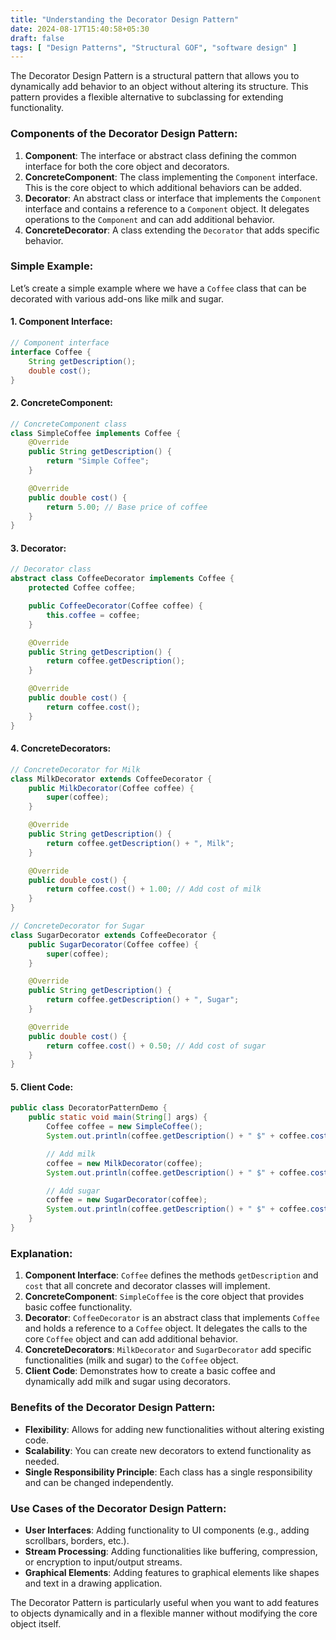 ```yaml
---
title: "Understanding the Decorator Design Pattern"
date: 2024-08-17T15:40:58+05:30
draft: false
tags: [ "Design Patterns", "Structural GOF", "software design" ]
---
```

The Decorator Design Pattern is a structural pattern that allows you to dynamically add behavior to an object without altering its structure. This pattern provides a flexible alternative to subclassing for extending functionality.

### Components of the Decorator Design Pattern:

1. **Component**: The interface or abstract class defining the common interface for both the core object and decorators.
2. **ConcreteComponent**: The class implementing the `Component` interface. This is the core object to which additional behaviors can be added.
3. **Decorator**: An abstract class or interface that implements the `Component` interface and contains a reference to a `Component` object. It delegates operations to the `Component` and can add additional behavior.
4. **ConcreteDecorator**: A class extending the `Decorator` that adds specific behavior.

### Simple Example:

Let’s create a simple example where we have a `Coffee` class that can be decorated with various add-ons like milk and sugar.

#### 1. Component Interface:

```java
// Component interface
interface Coffee {
    String getDescription();
    double cost();
}
```

#### 2. ConcreteComponent:

```java
// ConcreteComponent class
class SimpleCoffee implements Coffee {
    @Override
    public String getDescription() {
        return "Simple Coffee";
    }

    @Override
    public double cost() {
        return 5.00; // Base price of coffee
    }
}
```

#### 3. Decorator:

```java
// Decorator class
abstract class CoffeeDecorator implements Coffee {
    protected Coffee coffee;

    public CoffeeDecorator(Coffee coffee) {
        this.coffee = coffee;
    }

    @Override
    public String getDescription() {
        return coffee.getDescription();
    }

    @Override
    public double cost() {
        return coffee.cost();
    }
}
```

#### 4. ConcreteDecorators:

```java
// ConcreteDecorator for Milk
class MilkDecorator extends CoffeeDecorator {
    public MilkDecorator(Coffee coffee) {
        super(coffee);
    }

    @Override
    public String getDescription() {
        return coffee.getDescription() + ", Milk";
    }

    @Override
    public double cost() {
        return coffee.cost() + 1.00; // Add cost of milk
    }
}

// ConcreteDecorator for Sugar
class SugarDecorator extends CoffeeDecorator {
    public SugarDecorator(Coffee coffee) {
        super(coffee);
    }

    @Override
    public String getDescription() {
        return coffee.getDescription() + ", Sugar";
    }

    @Override
    public double cost() {
        return coffee.cost() + 0.50; // Add cost of sugar
    }
}
```

#### 5. Client Code:

```java
public class DecoratorPatternDemo {
    public static void main(String[] args) {
        Coffee coffee = new SimpleCoffee();
        System.out.println(coffee.getDescription() + " $" + coffee.cost());

        // Add milk
        coffee = new MilkDecorator(coffee);
        System.out.println(coffee.getDescription() + " $" + coffee.cost());

        // Add sugar
        coffee = new SugarDecorator(coffee);
        System.out.println(coffee.getDescription() + " $" + coffee.cost());
    }
}
```

### Explanation:

1. **Component Interface**: `Coffee` defines the methods `getDescription` and `cost` that all concrete and decorator classes will implement.
2. **ConcreteComponent**: `SimpleCoffee` is the core object that provides basic coffee functionality.
3. **Decorator**: `CoffeeDecorator` is an abstract class that implements `Coffee` and holds a reference to a `Coffee` object. It delegates the calls to the core `Coffee` object and can add additional behavior.
4. **ConcreteDecorators**: `MilkDecorator` and `SugarDecorator` add specific functionalities (milk and sugar) to the `Coffee` object.
5. **Client Code**: Demonstrates how to create a basic coffee and dynamically add milk and sugar using decorators.

### Benefits of the Decorator Design Pattern:

- **Flexibility**: Allows for adding new functionalities without altering existing code.
- **Scalability**: You can create new decorators to extend functionality as needed.
- **Single Responsibility Principle**: Each class has a single responsibility and can be changed independently.

### Use Cases of the Decorator Design Pattern:

- **User Interfaces**: Adding functionality to UI components (e.g., adding scrollbars, borders, etc.).
- **Stream Processing**: Adding functionalities like buffering, compression, or encryption to input/output streams.
- **Graphical Elements**: Adding features to graphical elements like shapes and text in a drawing application.

The Decorator Pattern is particularly useful when you want to add features to objects dynamically and in a flexible manner without modifying the core object itself.